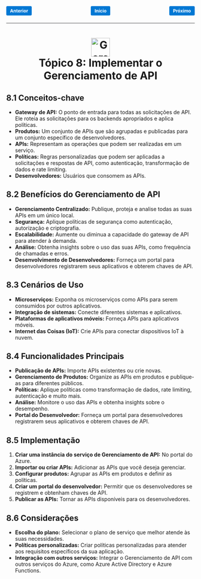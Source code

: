 <!-- markmap -->
<style>
.button {
  padding: 5px 10px;
  font-size: 12px;
  font-weight: bold;
  text-align: center;
  text-decoration: none;
  background-color: #0078d4;
  color: white;
  border-radius: 3px;
  transition: background-color 0.3s;
}

.button:hover {
  background-color: #005a9e;
}

.button-container {
  display: flex;
  justify-content: space-between;
  align-items: center;
  margin-bottom: 10px;
}

.divider {
  border-top: 1px solid rgb(65, 66, 67); /* Tom de cinza das linhas do Markdown */
  margin: 20px 0;
}
</style>

<div class="button-container">
  <a href="topico_7_implementar_solucoes_seguras_do_azure.md" class="button">Anterior</a>
  <a href="az-204_markmap.md" class="button">Início</a>
  <a href="topico_9_desenvolver_solucoes_baseadas_em_eventos.md" class="button">Próximo</a>
</div>

<div class="divider"></div>

# <div style="text-align: center; width:100%;"><img src="https://learn.microsoft.com/pt-br/training/achievements/az-204-implement-api-management.svg" alt="Gerenciamento de API" width="50" height="50"> <br /> **Tópico 8: Implementar o Gerenciamento de API**</div>

## **8.1 Conceitos-chave**

* **Gateway de API:** O ponto de entrada para todas as solicitações de API. Ele roteia as solicitações para os backends apropriados e aplica políticas.
* **Produtos:** Um conjunto de APIs que são agrupadas e publicadas para um conjunto específico de desenvolvedores.
* **APIs:** Representam as operações que podem ser realizadas em um serviço.
* **Políticas:** Regras personalizadas que podem ser aplicadas a solicitações e respostas de API, como autenticação, transformação de dados e rate limiting.
* **Desenvolvedores:** Usuários que consomem as APIs.

## **8.2 Benefícios do Gerenciamento de API**

* **Gerenciamento Centralizado:** Publique, proteja e analise todas as suas APIs em um único local.
* **Segurança:** Aplique políticas de segurança como autenticação, autorização e criptografia.
* **Escalabilidade:** Aumente ou diminua a capacidade do gateway de API para atender à demanda.
* **Análise:** Obtenha insights sobre o uso das suas APIs, como frequência de chamadas e erros.
* **Desenvolvimento de Desenvolvedores:** Forneça um portal para desenvolvedores registrarem seus aplicativos e obterem chaves de API.

## **8.3 Cenários de Uso**

* **Microserviços:** Exponha os microserviços como APIs para serem consumidos por outros aplicativos.
* **Integração de sistemas:** Conecte diferentes sistemas e aplicativos.
* **Plataformas de aplicativos móveis:** Forneça APIs para aplicativos móveis.
* **Internet das Coisas (IoT):** Crie APIs para conectar dispositivos IoT à nuvem.

## **8.4 Funcionalidades Principais**

* **Publicação de APIs:** Importe APIs existentes ou crie novas.
* **Gerenciamento de Produtos:** Organize as APIs em produtos e publique-as para diferentes públicos.
* **Políticas:** Aplique políticas como transformação de dados, rate limiting, autenticação e muito mais.
* **Análise:** Monitore o uso das APIs e obtenha insights sobre o desempenho.
* **Portal do Desenvolvedor:** Forneça um portal para desenvolvedores registrarem seus aplicativos e obterem chaves de API.

## **8.5 Implementação**

1. **Criar uma instância do serviço de Gerenciamento de API:** No portal do Azure.
2. **Importar ou criar APIs:** Adicionar as APIs que você deseja gerenciar.
3. **Configurar produtos:** Agrupar as APIs em produtos e definir as políticas.
4. **Criar um portal do desenvolvedor:** Permitir que os desenvolvedores se registrem e obtenham chaves de API.
5. **Publicar as APIs:** Tornar as APIs disponíveis para os desenvolvedores.

## **8.6 Considerações**

* **Escolha do plano:** Selecionar o plano de serviço que melhor atende às suas necessidades.
* **Políticas personalizadas:** Criar políticas personalizadas para atender aos requisitos específicos da sua aplicação.
* **Integração com outros serviços:** Integrar o Gerenciamento de API com outros serviços do Azure, como Azure Active Directory e Azure Functions.
